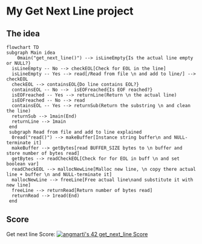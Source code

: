 # My Get Next Line project 


## The idea
```mermaid
flowchart TD
subgraph Main idea
	0main("get_next_line()") --> isLineEmpty{Is the actual line empty or NULL?}
  isLineEmpty -- No --> checkEOL[Check for EOL in the line]
  isLineEmpty -- Yes --> read[/Read from file \n and add to line/] --> checkEOL
  checkEOL --> containsEOL{Do line contains EOL?}
  containsEOL -- No -->  isEOFreached{Is EOF reached?}
  isEOFreached -- Yes --> returnLine(Return \n the actual line)
  isEOFreached -- No --> read 
  containsEOL -- Yes --> returnSub(Return the substring \n and clean the line)
  returnSub --> 1main(End)
  returnLine --> 1main
 end
 subgraph Read from file and add to line explained
  0read("read()") --> makeBuffer[Instance string buffer\n and NULL-terminate it]
  makeBuffer --> getBytes[read BUFFER_SIZE bytes to \n buffer and store number of bytes read]
  getBytes --> readCheckEOL[Check for for EOL in buff \n and set boolean var]
  readCheckEOL --> mallocNewLine[Malloc new line, \n copy there actual line + buffer \n and NULL-terminate it]
  mallocNewLine --> freeLine[Free actual line\nand substitute it with new line]
  freeLine --> returnRead[Return number of bytes read]
  returnRead --> 1read(End)
 end
 ```


## Score
Get next line Score: [![angmarti's 42 get_next_line Score](https://badge42.vercel.app/api/v2/cl5nvqyx2001109jk9d48eq0s/project/2670153)](https://github.com/angelidito/42/tree/main/Cursus/Get%20Next%20Line)
